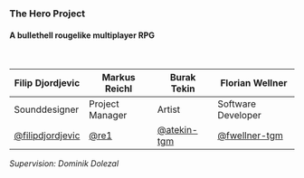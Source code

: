 <h3>The Hero Project</h3>
<h4>A bullethell rougelike multiplayer RPG</h4>
<br>

Filip Djordjevic | Markus Reichl | Burak Tekin | Florian Wellner
---------------- | ---------------- | ---------------- | ----------------
Sounddesigner | Project Manager | Artist | Software Developer
[@filipdjordjevic](http://github.com/filipdjordjevic) | [@re1](http://github.com/re1) |[@atekin-tgm](http://github.com/atekin-tgm) |[@fwellner-tgm](http://github.com/fwellner-tgm)

<i>Supervision: Dominik Dolezal</i>

